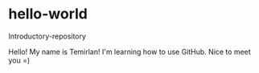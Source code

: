 # hello-world
Introductory-repository

Hello!
My name is Temirlan! I'm learning how to use GitHub.
Nice to meet you =)
